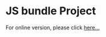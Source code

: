 # JS bundle Project

For online version, please click [here...](https://alina-de.github.io/bundle_app/)

